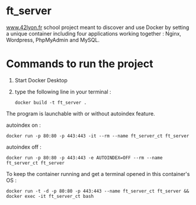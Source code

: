 # ft_server

www.42lyon.fr school project meant to discover and use Docker by setting a unique container including four applications working together : Nginx, Wordpress, PhpMyAdmin and MySQL.

# Commands to run the project

1) Start Docker Desktop
2) type the following line in your terminal :

   ```docker build -t ft_server .```

The program is launchable with or without autoindex feature.

autoindex on :


```docker run -p 80:80 -p 443:443 -it --rm --name ft_server_ct ft_server```

autoindex off :

   ```docker run -p 80:80 -p 443:443 -e AUTOINDEX=OFF --rm --name ft_server_ct ft_server```

To keep the container running and get a terminal opened in this container's OS :

   ```docker run -t -d -p 80:80 -p 443:443 --name ft_server_ct ft_server && docker exec -it ft_server_ct bash```
